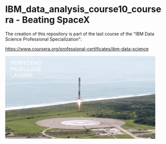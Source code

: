 # IBM_data_analysis_course10_coursera - Beating SpaceX

The creation of this repository is part of the last course of the "IBM Data Science Professional Specialization":

<a href="https://www.coursera.org/professional-certificates/ibm-data-science/">https://www.coursera.org/professional-certificates/ibm-data-science</a>

![](images/notebook01_landing_1.gif)

